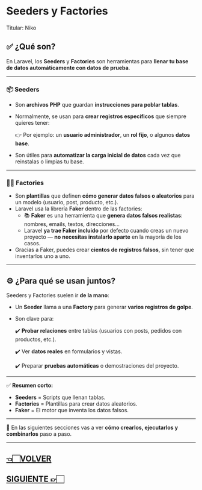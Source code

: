 # Seeders y Factories

Titular: Niko

## ✅ **¿Qué son?**

En Laravel, los **Seeders** y **Factories** son herramientas para **llenar tu base de datos automáticamente con datos de prueba**.

---

### 📦 **Seeders**

- Son **archivos PHP** que guardan **instrucciones para poblar tablas**.
- Normalmente, se usan para **crear registros específicos** que siempre quieres tener:
    
    👉 Por ejemplo: un **usuario administrador**, un **rol fijo**, o algunos **datos base**.
    
- Son útiles para **automatizar la carga inicial de datos** cada vez que reinstalas o limpias tu base.

---

### 🧑‍🌾 **Factories**

- Son **plantillas** que definen **cómo generar datos falsos o aleatorios** para un modelo (usuario, post, producto, etc.).
- Laravel usa la librería **Faker** dentro de las factories:
    - 📚 **Faker** es una herramienta que **genera datos falsos realistas**: nombres, emails, textos, direcciones…
    - Laravel **ya trae Faker incluido** por defecto cuando creas un nuevo proyecto — **no necesitas instalarlo aparte** en la mayoría de los casos.
- Gracias a Faker, puedes crear **cientos de registros falsos**, sin tener que inventarlos uno a uno.

---

## ⚙️ **¿Para qué se usan juntos?**

Seeders y Factories suelen ir **de la mano**:

- Un **Seeder** llama a una **Factory** para generar **varios registros de golpe**.
- Son clave para:
    
    ✔️ **Probar relaciones** entre tablas (usuarios con posts, pedidos con productos, etc.).
    
    ✔️ Ver **datos reales** en formularios y vistas.
    
    ✔️ Preparar **pruebas automáticas** o demostraciones del proyecto.
    

---

✅ **Resumen corto:**

- **Seeders** = Scripts que llenan tablas.
- **Factories** = Plantillas para crear datos aleatorios.
- **Faker** = El motor que inventa los datos falsos.

---

🔗 En las siguientes secciones vas a ver **cómo crearlos, ejecutarlos y combinarlos** paso a paso.

---

## [👈🏻VOLVER](0.%20Laravel%20index.md)

## [SIGUIENTE 👉🏻](Crear%20Seeders%20y%20Factories.md)